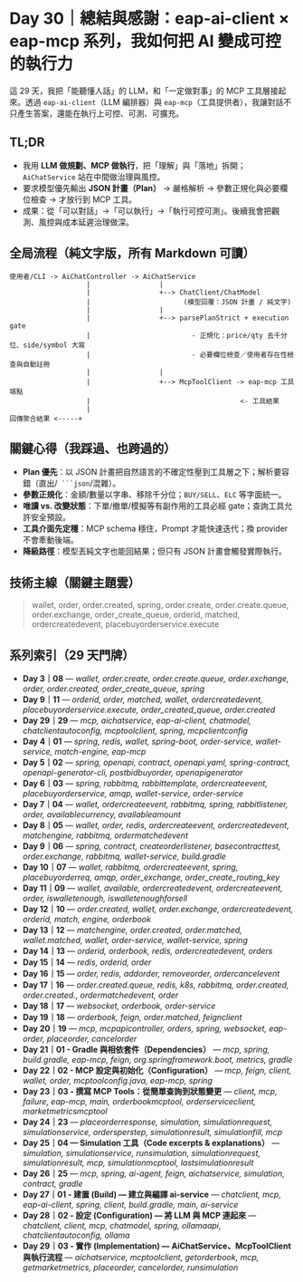 # Day 30｜總結與感謝：eap-ai-client × eap-mcp 系列，我如何把 AI 變成可控的執行力

這 29 天，我把「能聽懂人話」的 LLM，和「一定做對事」的 MCP 工具層接起來。透過 `eap-ai-client`（LLM 編排器）與 `eap-mcp`（工具提供者），我讓對話不只產生答案，還能在執行上可控、可測、可擴充。

## TL;DR

- 我用 **LLM 做規劃、MCP 做執行**，把「理解」與「落地」拆開；`AiChatService` 站在中間做治理與風控。
- 要求模型優先輸出 **JSON 計畫（Plan）** → 嚴格解析 → 參數正規化與必要欄位檢查 → 才放行到 MCP 工具。
- 成果：從「可以對話」→「可以執行」→「執行可控可測」。後續我會把觀測、風控與成本延遲治理做深。


## 全局流程（純文字版，所有 Markdown 可讀）

```text
使用者/CLI -> AiChatController -> AiChatService
                   |                 |
                   |                 +--> ChatClient/ChatModel
                   |                       (模型回覆：JSON 計畫 / 純文字)
                   |                 |
                   |                 +--> parsePlanStrict + execution gate
                   |                         - 正規化：price/qty 去千分位、side/symbol 大寫
                   |                         - 必要欄位檢查／使用者存在性檢查與自動註冊
                   |                 |
                   |                 +--> McpToolClient -> eap-mcp 工具端點
                   |                                     <- 工具結果
                   |
回傳聚合結果 <-----+
```

## 關鍵心得（我踩過、也跨過的）

- **Plan 優先**：以 JSON 計畫把自然語言的不確定性壓到工具層之下；解析要容錯（直出/` ```json`/混雜）。
- **參數正規化**：金額/數量以字串、移除千分位；`BUY/SELL`、`ELC` 等字面統一。
- **唯讀 vs. 改變狀態**：下單/撤單/模擬等有副作用的工具必經 gate；查詢工具允許安全預設。
- **工具介面先定穩**：MCP schema 穩住，Prompt 才能快速迭代；換 provider 不會牽動後端。
- **降級路徑**：模型丟純文字也能回結果；但只有 JSON 計畫會觸發實際執行。


## 技術主線（關鍵主題雲）

> wallet, order, order.created, spring, order.create, order.create.queue, order.exchange, order_create_queue, orderid, matched, ordercreatedevent, placebuyorderservice.execute

## 系列索引（29 天門牌）
- **Day 3｜08** — _wallet, order.create, order.create.queue, order.exchange, order, order.created, order_create_queue, spring_
- **Day 9｜11** — _orderid, order, matched, wallet, ordercreatedevent, placebuyorderservice.execute, order_created_queue, order.created_
- **Day 29｜29** — _mcp, aichatservice, eap-ai-client, chatmodel, chatclientautoconfig, mcptoolclient, spring, mcpclientconfig_
- **Day 4｜01** — _spring, redis, wallet, spring-boot, order-service, wallet-service, match-engine, eap-mcp_
- **Day 5｜02** — _spring, openapi, contract, openapi.yaml, spring-contract, openapi-generator-cli, postbidbuyorder, openapigenerator_
- **Day 6｜03** — _spring, rabbitmq, rabbittemplate, ordercreateevent, placebuyorderservice, amqp, wallet-service, order-service_
- **Day 7｜04** — _wallet, ordercreateevent, rabbitmq, spring, rabbitlistener, order, availablecurrency, availableamount_
- **Day 8｜05** — _wallet, order, redis, ordercreateevent, ordercreatedevent, matchengine, rabbitmq, ordermatchedevent_
- **Day 9｜06** — _spring, contract, createorderlistener, basecontracttest, order.exchange, rabbitmq, wallet-service, build.gradle_
- **Day 10｜07** — _wallet, rabbitmq, ordercreateevent, spring, placebuyorderreq, amqp, order_exchange, order_create_routing_key_
- **Day 11｜09** — _wallet, available, ordercreatedevent, ordercreateevent, order, iswalletenough, iswalletenoughforsell_
- **Day 12｜10** — _order.created, wallet, order.exchange, ordercreatedevent, orderid, match, engine, orderbook_
- **Day 13｜12** — _matchengine, order.created, order.matched, wallet.matched, wallet, order-service, wallet-service, spring_
- **Day 14｜13** — _orderid, orderbook, redis, ordercreatedevent, orders_
- **Day 15｜14** — _redis, orderid, order_
- **Day 16｜15** — _order, redis, addorder, removeorder, ordercancelevent_
- **Day 17｜16** — _order.created.queue, redis, k8s, rabbitmq, order.created, order.created., ordermatchedevent, order_
- **Day 18｜17** — _websocket, orderbook, order-service_
- **Day 19｜18** — _orderbook, feign, order.matched, feignclient_
- **Day 20｜19** — _mcp, mcpapicontroller, orders, spring, websocket, eap-order, placeorder, cancelorder_
- **Day 21｜01 - Gradle 與相依套件（Dependencies）** — _mcp, spring, build.gradle, eap-mcp, feign, org.springframework.boot, metrics, gradle_
- **Day 22｜02 - MCP 設定與初始化（Configuration）** — _mcp, feign, client, wallet, order, mcptoolconfig.java, eap-mcp, spring_
- **Day 23｜03 - 撰寫 MCP Tools：從簡單查詢到狀態變更** — _client, mcp, failure, eap-mcp, main, orderbookmcptool, orderserviceclient, marketmetricsmcptool_
- **Day 24｜23** — _placeorderresponse, simulation, simulationrequest, simulationservice, ordersperstep, simulationresult, simulationfill, mcp_
- **Day 25｜04 — Simulation 工具（Code excerpts & explanations）** — _simulation, simulationservice, runsimulation, simulationrequest, simulationresult, mcp, simulationmcptool, lastsimulationresult_
- **Day 26｜25** — _mcp, spring, ai-agent, feign, aichatservice, simulation, contract, gradle_
- **Day 27｜01 - 建置 (Build) — 建立與編譯 ai-service** — _chatclient, mcp, eap-ai-client, spring, client, build.gradle, main, ai-service_
- **Day 28｜02 - 設定 (Configuration) — 將 LLM 與 MCP 連起來** — _chatclient, client, mcp, chatmodel, spring, ollamaapi, chatclientautoconfig, ollama_
- **Day 29｜03 - 實作 (Implementation) — AiChatService、McpToolClient 與執行流程** — _aichatservice, mcptoolclient, getorderbook, mcp, getmarketmetrics, placeorder, cancelorder, runsimulation_

